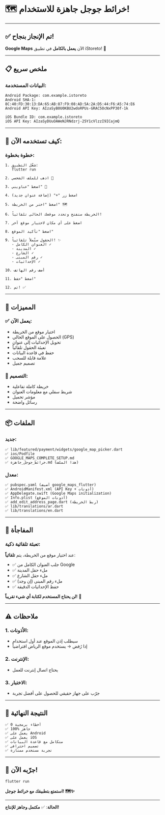 # 🗺️ خرائط جوجل جاهزة للاستخدام!

---

## ✅ تم الإنجاز بنجاح!

**Google Maps** الآن **يعمل بالكامل** في تطبيق iStoreto! 🎉

---

## 📋 ملخص سريع

### البيانات المستخدمة:
```
Android Package: com.example.istoreto
Android SHA-1: 8C:40:FD:30:13:DA:65:AB:87:F9:08:AD:5A:2A:D5:44:F6:A5:74:E6
Android API Key: AIzaSyB0U0KBU2wdoRPUs-GRAC5OcNxPP30f-1k

iOS Bundle ID: com.example.istoreto
iOS API Key: AIzaSyDUuOAWeNJRNdzrj-25Y1cVlzzI9ICajmQ
```

---

## 🚀 كيف تستخدمه الآن:

### خطوة بخطوة:

```
1. شغّل التطبيق:
   flutter run

2. اذهب للملف الشخصي 👤

3. اضغط "عناويني" 📍

4. اضغط زر "+" (إضافة عنوان جديد)

5. اضغط "اختر من الخريطة" 🗺️

6. الخريطة ستفتح وتحدد موقعك الحالي تلقائياً!

7. اضغط على أي مكان لاختيار موقع آخر

8. اضغط "تأكيد الموقع"

9. الحقول ستُملأ تلقائياً! ✨
   - العنوان الكامل ✓
   - المدينة ✓
   - الشارع ✓
   - رقم المبنى ✓
   - الإحداثيات ✓

10. أضف رقم الهاتف

11. اضغط "حفظ"

12. تم! ✅
```

---

## 🎯 المميزات

### ✅ يعمل الآن:
- اختيار موقع من الخريطة
- الحصول على الموقع الحالي (GPS)
- تحويل الإحداثيات إلى عنوان
- تعبئة الحقول تلقائياً
- حفظ في قاعدة البيانات
- علامة قابلة للسحب
- تصميم جميل

### 🎨 التصميم:
- خريطة كاملة تفاعلية
- شريط سفلي مع معلومات العنوان
- مؤشر تحميل
- رسائل واضحة

---

## 📦 الملفات

### جديد:
```
✅ lib/featured/payment/widgets/google_map_picker.dart
✅ ios/Podfile
✅ GOOGLE_MAPS_COMPLETE_SETUP.md
✅ خرائط_جوجل_جاهزة.md (هذا الملف)
```

### معدل:
```
✅ pubspec.yaml (أضيف google_maps_flutter)
✅ AndroidManifest.xml (API Key + أذونات)
✅ AppDelegate.swift (Google Maps initialization)
✅ Info.plist (أذونات الموقع)
✅ add_edit_address_page.dart (ربط الخريطة)
✅ lib/translations/ar.dart
✅ lib/translations/en.dart
```

---

## 🎁 المفاجأة

### تعبئة تلقائية ذكية:
عند اختيار موقع من الخريطة، يتم **تلقائياً**:
- ✅ جلب العنوان الكامل من Google
- ✅ ملء حقل المدينة
- ✅ ملء حقل الشارع
- ✅ ملء رقم المبنى (إن وجد)
- ✅ حفظ الإحداثيات الدقيقة

**لن يحتاج المستخدم لكتابة أي شيء تقريباً!** 🎯

---

## ⚠️ ملاحظات

### 1. الأذونات:
- سيطلب إذن الموقع عند أول استخدام
- إذا رُفض → يستخدم موقع الرياض افتراضياً

### 2. الإنترنت:
- يحتاج اتصال إنترنت للعمل

### 3. الاختبار:
- جرّب على جهاز حقيقي للحصول على أفضل تجربة

---

## 🎉 النتيجة النهائية

```
✅ 0 أخطاء برمجية
✅ 100% جاهز
✅ يعمل على Android
✅ يعمل على iOS
✅ متكامل مع قاعدة البيانات
✅ تصميم احترافي
✅ تجربة مستخدم ممتازة
```

---

## 🚀 جرّبه الآن!

```bash
flutter run
```

**استمتع بتطبيقك مع خرائط جوجل! 🗺️✨**

---

**الحالة**: ✅ **مكتمل وجاهز للإنتاج!**

